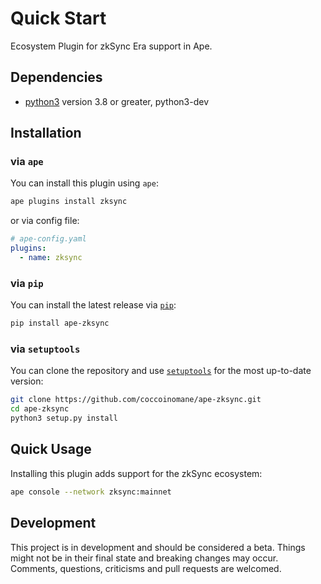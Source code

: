 # Quick Start

Ecosystem Plugin for zkSync Era support in Ape.

## Dependencies

- [python3](https://www.python.org/downloads) version 3.8 or greater, python3-dev

## Installation

### via `ape`

You can install this plugin using `ape`:

```bash
ape plugins install zksync
```

or via config file:

```yaml
# ape-config.yaml
plugins:
  - name: zksync
```

### via `pip`

You can install the latest release via [`pip`](https://pypi.org/project/pip/):

```bash
pip install ape-zksync
```

### via `setuptools`

You can clone the repository and use [`setuptools`](https://github.com/pypa/setuptools) for the most up-to-date version:

```bash
git clone https://github.com/coccoinomane/ape-zksync.git
cd ape-zksync
python3 setup.py install
```

## Quick Usage

Installing this plugin adds support for the zkSync ecosystem:

```bash
ape console --network zksync:mainnet
```

## Development

This project is in development and should be considered a beta.
Things might not be in their final state and breaking changes may occur.
Comments, questions, criticisms and pull requests are welcomed.
